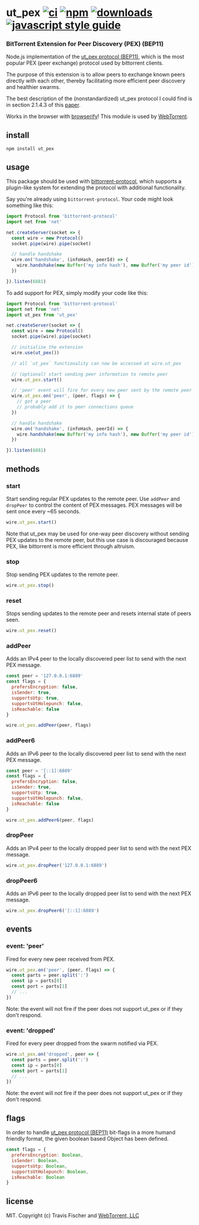 # ut_pex [![ci][ci-image]][ci-url] [![npm][npm-image]][npm-url] [![downloads][downloads-image]][downloads-url] [![javascript style guide][standard-image]][standard-url]

[ci-image]: https://github.com/webtorrent/ut_pex/actions/workflows/ci.yml/badge.svg
[ci-url]: https://github.com/webtorrent/ut_pex/actions/workflows/ci.yml
[npm-image]: https://img.shields.io/npm/v/ut_pex.svg
[npm-url]: https://npmjs.org/package/ut_pex
[downloads-image]: https://img.shields.io/npm/dm/ut_pex.svg
[downloads-url]: https://npmjs.org/package/ut_pex
[standard-image]: https://img.shields.io/badge/code_style-standard-brightgreen.svg
[standard-url]: https://standardjs.com

### BitTorrent Extension for Peer Discovery (PEX) (BEP11)

Node.js implementation of the [ut_pex protocol (BEP11)](http://bittorrent.org/beps/bep_0011.html), which is the most popular PEX (peer exchange) protocol used by bittorrent clients.

The purpose of this extension is to allow peers to exchange known peers directly with each other, thereby facilitating more efficient peer discovery and healthier swarms.

The best description of the (nonstandardized) ut_pex protocol I could find is in section 2.1.4.3 of this [paper](http://www.di.unipi.it/~ricci/XR-EE-LCN_2010_010.pdf).

Works in the browser with [browserify](http://browserify.org/)! This module is used by [WebTorrent](http://webtorrent.io).

## install

```
npm install ut_pex
```

## usage

This package should be used with [bittorrent-protocol](https://github.com/feross/bittorrent-protocol), which supports a plugin-like system for extending the protocol with additional functionality.

Say you're already using `bittorrent-protocol`. Your code might look something like this:

```js
import Protocol from 'bittorrent-protocol'
import net from 'net'

net.createServer(socket => {
  const wire = new Protocol()
  socket.pipe(wire).pipe(socket)

  // handle handshake
  wire.on('handshake', (infoHash, peerId) => {
    wire.handshake(new Buffer('my info hash'), new Buffer('my peer id'))
  })

}).listen(6881)
```

To add support for PEX, simply modify your code like this:

```js
import Protocol from 'bittorrent-protocol'
import net from 'net'
import ut_pex from 'ut_pex'

net.createServer(socket => {
  const wire = new Protocol()
  socket.pipe(wire).pipe(socket)

  // initialize the extension
  wire.use(ut_pex())

  // all `ut_pex` functionality can now be accessed at wire.ut_pex

  // (optional) start sending peer information to remote peer
  wire.ut_pex.start()

  // 'peer' event will fire for every new peer sent by the remote peer
  wire.ut_pex.on('peer', (peer, flags) => {
    // got a peer
    // probably add it to peer connections queue
  })

  // handle handshake
  wire.on('handshake', (infoHash, peerId) => {
    wire.handshake(new Buffer('my info hash'), new Buffer('my peer id'))
  })

}).listen(6881)
```

## methods

### start

Start sending regular PEX updates to the remote peer. Use `addPeer` and `dropPeer` to control the
content of PEX messages. PEX messages will be sent once every ~65 seconds.

```js
wire.ut_pex.start()
```

Note that ut_pex may be used for one-way peer discovery without sending PEX updates to the remote peer,
but this use case is discouraged because PEX, like bittorrent is more efficient through altruism.

### stop

Stop sending PEX updates to the remote peer.

```js
wire.ut_pex.stop()
```

### reset

Stops sending updates to the remote peer and resets internal state of peers seen.

```js
wire.ut_pex.reset()
```

### addPeer

Adds an IPv4 peer to the locally discovered peer list to send with the next PEX message.

```js
const peer = '127.0.0.1:6889'
const flags = {
  prefersEncryption: false,
  isSender: true,
  supportsUtp: true,
  supportsUtHolepunch: false,
  isReachable: false
}

wire.ut_pex.addPeer(peer, flags)
```

### addPeer6

Adds an IPv6 peer to the locally discovered peer list to send with the next PEX message.

```js
const peer = '[::1]:6889'
const flags = {
  prefersEncryption: false,
  isSender: true,
  supportsUtp: true,
  supportsUtHolepunch: false,
  isReachable: false
}

wire.ut_pex.addPeer6(peer, flags)
```

### dropPeer

Adds an IPv4 peer to the locally dropped peer list to send with the next PEX message.

```js
wire.ut_pex.dropPeer('127.0.0.1:6889')
```

### dropPeer6

Adds an IPv6 peer to the locally dropped peer list to send with the next PEX message.

```js
wire.ut_pex.dropPeer6('[::1]:6889')
```

## events

### event: 'peer'

Fired for every new peer received from PEX.

```js
wire.ut_pex.on('peer', (peer, flags) => {
  const parts = peer.split(':')
  const ip = parts[0]
  const port = parts[1]
  // ...
})
```

Note: the event will not fire if the peer does not support ut_pex or if they don't respond.

### event: 'dropped'

Fired for every peer dropped from the swarm notified via PEX.

```js
wire.ut_pex.on('dropped', peer => {
  const parts = peer.split(':')
  const ip = parts[0]
  const port = parts[1]
  // ...
})
```

Note: the event will not fire if the peer does not support ut_pex or if they don't respond.

## flags

In order to handle [ut_pex protocol (BEP11)](http://bittorrent.org/beps/bep_0011.html) bit-flags in a more humand friendly format, the given boolean based Object has been defined.

```js
const flags = {
  prefersEncryption: Boolean,
  isSender: Boolean,
  supportsUtp: Boolean,
  supportsUtHolepunch: Boolean,
  isReachable: Boolean
}
```

## license

MIT. Copyright (c) Travis Fischer and [WebTorrent, LLC](https://webtorrent.io)

